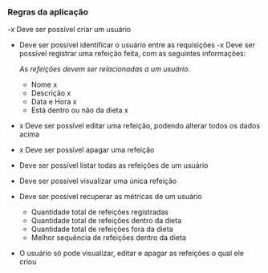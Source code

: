 ### Regras da aplicação

-x Deve ser possível criar um usuário
- Deve ser possível identificar o usuário entre as requisições
-x Deve ser possível registrar uma refeição feita, com as seguintes informações:
    
    *As refeições devem ser relacionadas a um usuário.*
    
    - Nome x
    - Descrição x
    - Data e Hora x
    - Está dentro ou não da dieta x
- x Deve ser possível editar uma refeição, podendo alterar todos os dados acima
- x Deve ser possível apagar uma refeição
- Deve ser possível listar todas as refeições de um usuário
- Deve ser possível visualizar uma única refeição
- Deve ser possível recuperar as métricas de um usuário
    - Quantidade total de refeições registradas
    - Quantidade total de refeições dentro da dieta
    - Quantidade total de refeições fora da dieta
    - Melhor sequência de refeições dentro da dieta
- O usuário só pode visualizar, editar e apagar as refeições o qual ele criou